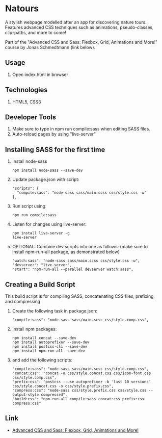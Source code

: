 # Natours

A stylish webpage modelled after an app for discovering nature tours. Features advanced CSS techniques such as animations, pseudo-classes, clip-paths, and more to come!

Part of the "Advanced CSS and Sass: Flexbox, Grid, Animations and More!" course by
Jonas Schmedtmann (link below).

## Usage

1.  Open index.html in browser

## Technologies

1.  HTML5, CSS3

## Developer Tools

1.  Make sure to type in npm run compile:sass when editing SASS files.
2.  Auto-reload pages by using "live-server"

## Installing SASS for the first time

1. Install node-sass

   ```
   npm install node-sass --save-dev
   ```

2. Update package.json with script:

   ```
   "scripts": {
     "compile:sass": "node-sass sass/main.scss css/style.css -w"
   },
   ```

3. Run script using:

   ```
   npm run compile:sass
   ```

4. Listen for changes using live-server:

   ```
   npm install live-server -g
   live-server
   ```

5. OPTIONAL: Combine dev scripts into one as follows: (make sure to install npm-run-all package, as demonstrated below)

   ```
   "watch:sass": "node-sass sass/main.scss css/style.css -w",
   "devserver": "live-server",
   "start": "npm-run-all --parallel devserver watch:sass",
   ```

## Creating a Build Script

This build script is for compiling SASS, concatenating CSS files, prefixing, and compressing

1. Create the following task in package.json:

   ```
   "compile:sass": "node-sass sass/main.scss css/style.comp.css",
   ```

2. Install npm packages:

   ```
   npm install concat --save-dev
   npm install autoprefixer --save-dev
   npm install postcss-cli --save-dev
   npm install npm-run-all -save-dev
   ```

3. and add the following scripts:

   ```
   "compile:sass": "node-sass sass/main.scss css/style.comp.css",
   "concat:css": "concat -o css/style.concat.css css/icon-font.css css/style.comp.css",
   "prefix:css": "postcss --use autoprefixer -b 'last 10 versions' css/style.concat.css -o css/style.prefix.css",
   "compress:css": "node-sass css/style.prefix.css css/style.css --output-style compressed",
   "build:css": "npm-run-all compile:sass concat:css prefix:css compress:css"
   ```

## Link

- [Advanced CSS and Sass: Flexbox, Grid, Animations and More!](https://www.udemy.com/advanced-css-and-sass/)

